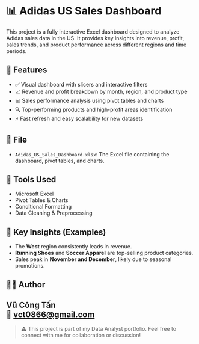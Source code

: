 # 📊 Adidas US Sales Dashboard

This project is a fully interactive Excel dashboard designed to analyze Adidas sales data in the US. It provides key insights into revenue, profit, sales trends, and product performance across different regions and time periods.

## 🚀 Features

- ✅ Visual dashboard with slicers and interactive filters
- 📈 Revenue and profit breakdown by month, region, and product type
- 📊 Sales performance analysis using pivot tables and charts
- 🔍 Top-performing products and high-profit areas identification
- ⚡ Fast refresh and easy scalability for new datasets

## 📁 File

- `Adidas_US_Sales_Dashboard.xlsx`: The Excel file containing the dashboard, pivot tables, and charts.

## 🧠 Tools Used

- Microsoft Excel
- Pivot Tables & Charts
- Conditional Formatting
- Data Cleaning & Preprocessing

## 📌 Key Insights (Examples)
- The **West** region consistently leads in revenue.
- **Running Shoes** and **Soccer Apparel** are top-selling product categories.
- Sales peak in **November and December**, likely due to seasonal promotions.

## 👨‍💼 Author

**Vũ Công Tấn**  
📧 vct0866@gmail.com  
---

> ⚠️ This project is part of my Data Analyst portfolio. Feel free to connect with me for collaboration or discussion!
